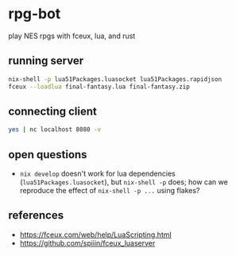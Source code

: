 # rpg-bot

play NES rpgs with fceux, lua, and rust

## running server
```sh
nix-shell -p lua51Packages.luasocket lua51Packages.rapidjson
fceux --loadlua final-fantasy.lua final-fantasy.zip
```

## connecting client
```sh
yes | nc localhost 8080 -v
```

## open questions

* `nix develop` doesn't work for lua dependencies (`lua51Packages.luasocket`), but `nix-shell -p` does; how can we reproduce the effect of `nix-shell -p ...` using flakes?

## references
* https://fceux.com/web/help/LuaScripting.html
* https://github.com/spiiin/fceux_luaserver
